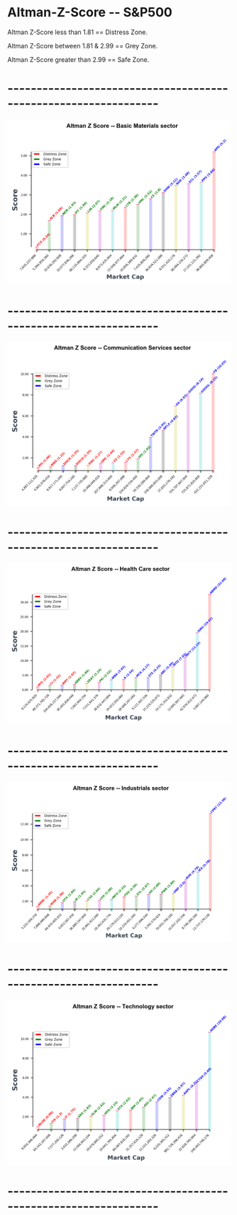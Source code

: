 # Altman-Z-Score -- S&P500
Altman Z-Score less than 1.81 == Distress Zone.

Altman Z-Score between 1.81 & 2.99 == Grey Zone.

Altman Z-Score greater than 2.99 == Safe Zone.

# ----------------------------------------------------------------
![Basic Materials](https://github.com/LutufyoM/Altman-Z-Score/blob/master/Figures/Basic%20Materials.png)
# ----------------------------------------------------------------
![Communication Services](https://github.com/LutufyoM/Altman-Z-Score/blob/master/Figures/Communication%20Services.png)
# ----------------------------------------------------------------
![Health Care](https://github.com/LutufyoM/Altman-Z-Score/blob/master/Figures/Health%20Care.png)
# ----------------------------------------------------------------
![Industrials](https://github.com/LutufyoM/Altman-Z-Score/blob/master/Figures/Industrials.png)
# ----------------------------------------------------------------
![Technology](https://github.com/LutufyoM/Altman-Z-Score/blob/master/Figures/Technology.png)
# ----------------------------------------------------------------
